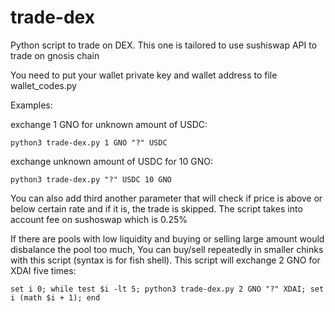# trade-dex
Python script to trade on DEX. This one is tailored to use sushiswap API to trade on gnosis chain

You need to put your wallet private key and wallet address to file wallet_codes.py

Examples:

exchange 1 GNO for unknown amount of USDC:

```
python3 trade-dex.py 1 GNO "?" USDC
```

exchange unknown amount of USDC for 10 GNO:

```
python3 trade-dex.py "?" USDC 10 GNO
```

You can also add third another parameter that will check if price is above or below certain rate and if it is, the trade is skipped. The script takes into account fee on sushoswap which is 0.25%

If there are pools with low liquidity and buying or selling large amount would disbalance the pool too much, You can buy/sell repeatedly in smaller chinks with this script (syntax is for fish shell). This script will exchange 2 GNO for XDAI five times:

```
set i 0; while test $i -lt 5; python3 trade-dex.py 2 GNO "?" XDAI; set i (math $i + 1); end
```
